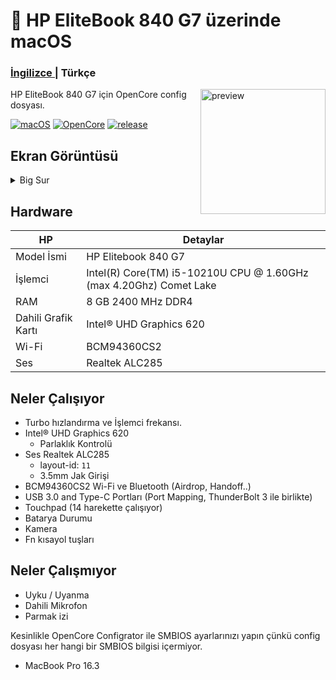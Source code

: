 <!-- omit in toc -->
#  HP EliteBook 840 G7 üzerinde macOS

<h3> 
    <a href="https://github.com/relaxewdy/HP-EliteBook-840-G7-Hackintosh/blob/main/README.md">İngilizce |</a>
    Türkçe
</h3>

<img align="right" src="https://i.loli.net/2021/02/17/KqIEFsp6SjneLTY.png" width="200px" alt="preview">

HP EliteBook 840 G7 için OpenCore config dosyası.

[![macOS](https://img.shields.io/badge/macOS-11.2-orange)](https://www.apple.com/tr/macos/big-sur/)
[![OpenCore](https://img.shields.io/badge/OpenCore-0.6.6-9cf)](https://github.com/acidanthera/OpenCorePkg)
[![release](https://img.shields.io/badge/download-lastest%20version-blue.svg)](https://github.com/relaxewdy/HP-EliteBook-840-G7-Hackintosh/releases)

## Ekran Görüntüsü
<details>
<summary>Big Sur</summary>

![](https://i.loli.net/2021/02/17/5AmDMFQ4qE9TtrV.png)

</details>

<!-- omit in toc -->
## Hardware

| **HP** | Detaylar                                                 |
| ------------------- | ------------------------------------------- |
| Model İsmi     | HP Elitebook 840 G7      |
| İşlemci              | Intel(R) Core(TM) i5-10210U CPU @ 1.60GHz (max 4.20Ghz) Comet Lake             |
| RAM           | 8 GB 2400 MHz DDR4    |
| Dahili Grafik Kartı | Intel® UHD Graphics 620                     |
| Wi-Fi             | BCM94360CS2 |
| Ses      | Realtek ALC285                       |

## Neler Çalışıyor

- Turbo hızlandırma ve İşlemci frekansı.
- Intel® UHD Graphics 620
  - Parlaklık Kontrolü
- Ses Realtek ALC285 
  - layout-id: `11`
  - 3.5mm Jak Girişi
- BCM94360CS2 Wi-Fi ve Bluetooth (Airdrop, Handoff..)
- USB 3.0 and Type-C Portları (Port Mapping, ThunderBolt 3 ile birlikte)
- Touchpad (14 harekette çalışıyor)
- Batarya Durumu
- Kamera
- Fn kısayol tuşları

## Neler Çalışmıyor

- Uyku / Uyanma
- Dahili Mikrofon
- Parmak izi
 
Kesinlikle OpenCore Configrator ile SMBIOS ayarlarınızı yapın çünkü config dosyası her hangi bir SMBIOS bilgisi içermiyor.
 - MacBook Pro 16.3
